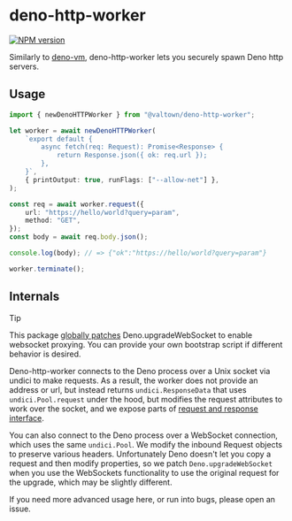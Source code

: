 # deno-http-worker

[![NPM version](https://img.shields.io/npm/v/deno-http-worker.svg?style=flat)](https://npmjs.org/package/@valtown/deno-http-worker)

Similarly to [deno-vm](https://github.com/casual-simulation/node-deno-vm),
deno-http-worker lets you securely spawn Deno http servers.

## Usage

```ts
import { newDenoHTTPWorker } from "@valtown/deno-http-worker";

let worker = await newDenoHTTPWorker(
    `export default {
        async fetch(req: Request): Promise<Response> {
            return Response.json({ ok: req.url });
        },
    }`,
    { printOutput: true, runFlags: ["--allow-net"] },
);

const req = await worker.request({
    url: "https://hello/world?query=param",
    method: "GET",
});
const body = await req.body.json();

console.log(body); // => {"ok":"https://hello/world?query=param"}

worker.terminate();
```

## Internals

> [!TIP]
> This package [globally patches](/deno-bootstrap/index.ts#L28)
> Deno.upgradeWebSocket to enable websocket proxying. You can provide your own
> bootstrap script if different behavior is desired.

Deno-http-worker connects to the Deno process over a Unix socket via undici to
make requests. As a result, the worker does not provide an address or url, but
instead returns `undici.ResponseData` that uses `undici.Pool.request` under the
hood, but modifies the request attributes to work over the socket, and we expose
parts of [request and response interface](./src/types.ts).

You can also connect to the Deno process over a WebSocket connection, which uses
the same `undici.Pool`. We modify the inbound Request objects to preserve
various headers. Unfortunately Deno doesn't let you copy a request and then
modify properties, so we patch `Deno.upgradeWebSocket` when you use the
WebSockets functionality to use the original request for the upgrade, which may
be slightly different.

If you need more advanced usage here, or run into bugs, please open an issue.
